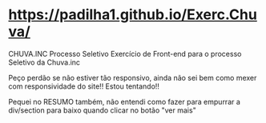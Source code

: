 # https://padilha1.github.io/Exerc.Chuva/

CHUVA.INC Processo Seletivo
Exercício de Front-end para o processo Seletivo da Chuva.inc

Peço perdão se não estiver tão responsivo, ainda não sei bem como mexer com responsividade do site!! Estou tentando!! 

Pequei no RESUMO também, não entendi como fazer para empurrar a div/section para baixo quando clicar no botão "ver mais"
